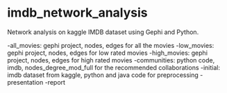 # imdb_network_analysis
Network analysis on kaggle IMDB dataset using Gephi and Python. 

-all_movies: gephi project, nodes, edges for all the movies
-low_movies: gephi project, nodes, edges for low rated movies
-high_movies: gephi project, nodes, edges for high rated movies
-communities: python code, imdb, nodes_degree_mod_full for the recommended collaborations
-initial: imdb dataset from kaggle, python and java code for preprocessing
-presentation
-report
